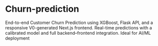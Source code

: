# Churn-prediction
End-to-end Customer Churn Prediction using XGBoost, Flask API, and a responsive V0-generated Next.js frontend. Real-time predictions with a calibrated model and full backend–frontend integration. Ideal for AI/ML deployment 
